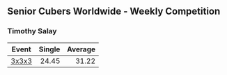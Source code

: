 ## Senior Cubers Worldwide - Weekly Competition
### Timothy Salay

| Event | Single | Average |
| -- | --: | --: |
| [3x3x3](timothy_salay/333.md) | 24.45 | 31.22 |

<!-- Global site tag (gtag.js) - Google Analytics -->
<script async src="https://www.googletagmanager.com/gtag/js?id=UA-86348435-3"></script>
<script>window.dataLayer = window.dataLayer || []; function gtag() {dataLayer.push(arguments);} gtag('js', new Date()); gtag('config', 'UA-86348435-3');</script>
